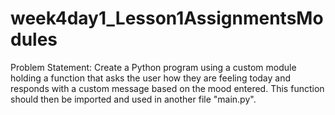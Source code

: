 # week4day1_Lesson1AssignmentsModules
Problem Statement: Create a Python program using a custom module holding a function that asks the user how they are feeling today and responds with a custom message based on the mood entered. This function should then be imported and used in another file "main.py".
